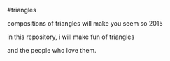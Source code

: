 #triangles

compositions of triangles will make you seem so 2015

in this repository, i will make fun of triangles

and the people who love them.